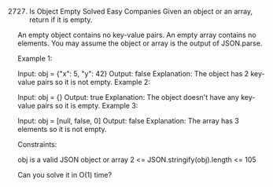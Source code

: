2727. Is Object Empty
Solved
Easy
Companies
Given an object or an array, return if it is empty.

An empty object contains no key-value pairs.
An empty array contains no elements.
You may assume the object or array is the output of JSON.parse.

 

Example 1:

Input: obj = {"x": 5, "y": 42}
Output: false
Explanation: The object has 2 key-value pairs so it is not empty.
Example 2:

Input: obj = {}
Output: true
Explanation: The object doesn't have any key-value pairs so it is empty.
Example 3:

Input: obj = [null, false, 0]
Output: false
Explanation: The array has 3 elements so it is not empty.
 

Constraints:

obj is a valid JSON object or array
2 <= JSON.stringify(obj).length <= 105
 

Can you solve it in O(1) time?